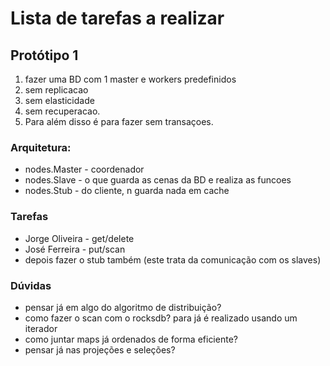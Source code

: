 # Lista de tarefas a realizar
## Protótipo 1

1. fazer uma BD com 1 master e workers predefinidos
2. sem replicacao
3. sem elasticidade
4. sem recuperacao.
5. Para além disso é para fazer sem transaçoes.

### Arquitetura:

* nodes.Master - coordenador
* nodes.Slave - o que guarda as cenas da BD e realiza as funcoes
* nodes.Stub - do cliente, n guarda nada em cache


### Tarefas

* Jorge Oliveira - get/delete
* José Ferreira - put/scan
* depois fazer o stub também (este trata da comunicação com os slaves)

### Dúvidas

* pensar já em algo do algoritmo de distribuição?
* como fazer o scan com o rocksdb? para já é realizado usando um iterador
* como juntar maps já ordenados de forma eficiente?
* pensar já nas projeções e seleções?

